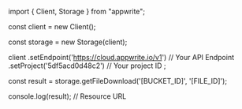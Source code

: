 import { Client, Storage } from "appwrite";

const client = new Client();

const storage = new Storage(client);

client
    .setEndpoint('https://cloud.appwrite.io/v1') // Your API Endpoint
    .setProject('5df5acd0d48c2') // Your project ID
;

const result = storage.getFileDownload('[BUCKET_ID]', '[FILE_ID]');

console.log(result); // Resource URL